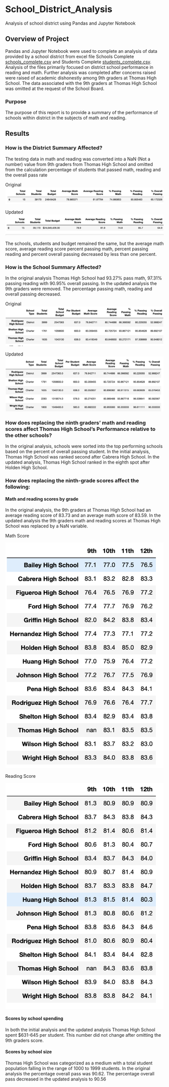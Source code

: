 # School_District_Analysis

Analysis of school district using Pandas and Jupyter Notebook

## Overview of Project 

Pandas and Jupyter Notebook were used to complete an analysis of data provided by a school district from excel file Schools Complete [schools_complete.csv](https://github.com/AjaniBenoit/School_District_Analysis/blob/main/schools_complete.csv) and Students Complete [students_complete.csv](https://github.com/AjaniBenoit/School_District_Analysis/blob/main/students_complete.csv). Analysis of the files primarily focused on district school performance in reading and math. Further analysis was completed after concerns raised were raised of academic dishonestly among 9th graders at Thomas High School. The data associated with the 9th graders at Thomas High School was omitted at the request of the School Board.

### Purpose 

The purpose of this report is to provide a summary of the performance of schools within district in the subjects of math and reading. 

## Results 
### How is the District Summary Affected?

The testing data in math and reading was converted into a NaN (Not a number) value from 9th graders from Thomas High School and omitted from the calculation percentage of students that passed math, reading and the overall pass rate 

Original
![Original_district_summary](https://github.com/AjaniBenoit/School_District_Analysis/blob/main/Original_district_summary.png)

Updated
![Updated_district_summary](https://github.com/AjaniBenoit/School_District_Analysis/blob/main/Updated_district_summary.png)

The schools, students and budget remained the same, but the average math score, average reading score percent passing math, percent passing reading and percent overall passing decreased by less than one percent. 

### How is the School Summary Affected?
In the original analysis Thomas High School had 93.27% pass math, 97.31% passing reading with 90.95% overall passing. In the updated analysis the 9th graders were removed. The percentage passing math, reading and overall passing decreased. 

Original 
![Original_school_summary](https://github.com/AjaniBenoit/School_District_Analysis/blob/main/Original_school_summary.png)

Updated
![Updated_school_summary](https://github.com/AjaniBenoit/School_District_Analysis/blob/main/Updated_school_summary.png)

### How does replacing the ninth graders’ math and reading scores affect Thomas High School’s Performance relative to the other schools?

In the original analysis, schools were sorted into the top performing schools based on the percent of overall passing student. In the initial analysis, Thomas High School was ranked second after Cabrera High School. In the updated analysis, Thomas High School ranked in the eighth spot after Holden High School.

### How does replacing the ninth-grade scores affect the following: 

#### Math and reading scores by grade 
In the original analysis, the 9th graders at Thomas High School had an average reading score of 83.73  and an average math score of 83.59. In the updated analysis the 9th graders  math and reading scores at Thomas High School was replaced by a NaN variable. 

Math Score

![Math_score_grade]( https://github.com/AjaniBenoit/School_District_Analysis/blob/main/Math_score_grade..png)

Reading Score 

![reading_score_grade]( https://github.com/AjaniBenoit/School_District_Analysis/blob/main/reading_score_grade.png)

#### Scores by school spending
 
In both the initial analysis and the updated analysis Thomas High School spent $631-645 per student. This number did not change after omitting the 9th graders score. 

#### Scores by school size

Thomas High School was categorized as a medium with a total student population falling in the range of 1000 to 1999 students. In the original analysis the percentage overall pass was 90.62. The percentage overall pass decreased in the updated analysis to 90.56
